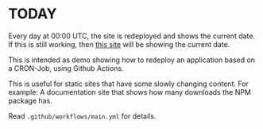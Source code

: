 # TODAY
Every day at 00:00 UTC, the site is redeployed and shows the current date.
If this is still working, then [this site](https://today.sigrist.dev) will be showing the current date.



This is intended as demo showing how to redeploy an application based on a CRON-Job, using Github Actions.

This is useful for static sites that have some slowly changing content.
For example: A documentation site that shows how many downloads the NPM package has.

Read `.github/workflows/main.yml` for details.
